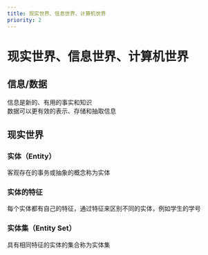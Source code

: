 ```yaml
---
title: 现实世界、信息世界、计算机世界
priority: 2
---
```


# 现实世界、信息世界、计算机世界

## 信息/数据

信息是新的、有用的事实和知识\
数据可以更有效的表示、存储和抽取信息

## 现实世界

### 实体（Entity）

客观存在的事务或抽象的概念称为实体

### 实体的特征

每个实体都有自己的特征，通过特征来区别不同的实体，例如学生的学号

### 实体集（Entity Set）

具有相同特征的实体的集合称为实体集